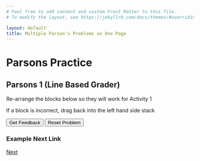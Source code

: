 ```yaml
---
# Feel free to add content and custom Front Matter to this file.
# To modify the layout, see https://jekyllrb.com/docs/themes/#overriding-theme-defaults

layout: default
title: Multiple Parson's Problems on One Page
---
```

# Parsons Practice

## Parsons 1 (Line Based Grader)
Re-arrange the blocks below so they will work for Activity 1

If a block is incorrect, drag back into the left hand side stack

<div id="A1-sortableTrash" class="sortable-code"></div> 
<div id="A1-sortable" class="sortable-code"></div> 
<div style="clear:both;"></div> 
<p> 
    <input id="A1-feedbackLink" value="Get Feedback" type="button" /> 
    <input id="A1-newInstanceLink" value="Reset Problem" type="button" /> 
</p> 
<script type="text/javascript"> 
(function(){
  var initial = "void setup ()\n" +
    "{\n" +
    "  Serial.begin(9600);\n" +
    "}\n" +
    "void loop()\n" +
    "{\n" +
    "while (true)\n" +
    "  {\n" +
    "  Serial.println(&quot;test&quot;);\n" +
    "  delay(1000);\n" +
    "  }\n" +
    "}\n" +
    "While (True) #distractor\n" +
    "  Serial.println(&quot;test&quot;) #distractor\n" +
    "  Serial.Begin(9600); #distractor";
  var parsonsPuzzle = new ParsonsWidget({
    "sortableId": "A1-sortable",
    "max_wrong_lines": 10,
    "grader": ParsonsWidget._graders.LineBasedGrader,
    "exec_limit": 2500,
    "can_indent": true,
    "x_indent": 50,
    "lang": "en",
    "trashId": "A1-sortableTrash"
  });
  parsonsPuzzle.init(initial);
  parsonsPuzzle.shuffleLines();
  $("#A1-newInstanceLink").click(function(event){ 
      event.preventDefault(); 
      parsonsPuzzle.shuffleLines(); 
  }); 
  $("#A1-feedbackLink").click(function(event){ 
      event.preventDefault(); 
      parsonsPuzzle.getFeedback(); 
  }); 
})(); 
</script>

### Example Next Link
[Next](./parsons/test.markdown)
